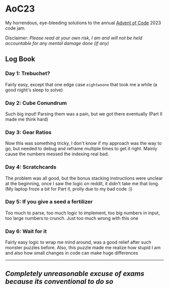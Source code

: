 # AoC23

My horrendous, eye-bleeding solutions to the annual [Advent of Code](adventofcode.com) 2023 code jam.

Disclaimer: _Please read at your own risk, I am and will not be held accountable for any mental damage done (if any)_

## Log Book

### Day 1: Trebuchet?

Fairly easy, except that one edge case `eightwoone` that took me a while (a good night's sleep to solve)

### Day 2: Cube Conundrum

Such big input! Parsing them was a pain, but we got there eventually (Part II made me think hard)

### Day 3: Gear Ratios

Now this was something tricky, I don't know if my approach was the way to go, but needed to debug and reframe multiple times to get it right. Mainly cause the numbers messed the indexing real bad.

### Day 4: Scratchcards

The problem was all good, but the bonus stacking instructions were unclear at the beginning, once I saw the logic on reddit, it didn't take me that long. (My laptop froze a bit for Part II, prolly due to my bad code :))

### Day 5: If you give a seed a fertilizer

Too much to parse, too much logic to implement, too big numbers in input, too large numbers to crunch. Just too much wrong with this one

### Day 6: Wait for it

Fairly easy logic to wrap me mind around, was a good relief after such monster puzzles before. Also, this puzzle made me realize how stupid I am and also how small changes in code can make huge differences

---
_Completely unreasonable excuse of exams because its conventional to do so_
---

